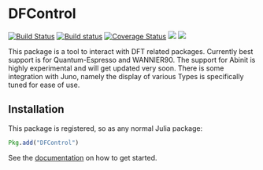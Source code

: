 # DFControl
[![Build Status](https://travis-ci.com/louisponet/DFControl.jl.svg?branch=master)](https://travis-ci.com/louisponet/DFControl.jl)
[![Build status](https://ci.appveyor.com/api/projects/status/05vktbyj39u47usa?svg=true)](https://ci.appveyor.com/project/louisponet/dfcontrol-jl)
[![Coverage Status](https://coveralls.io/repos/github/louisponet/DFControl.jl/badge.svg?branch=master)](https://coveralls.io/github/louisponet/DFControl.jl?branch=master)
[![](https://img.shields.io/badge/docs-stable-blue.svg)](https://louisponet.github.io/DFControl.jl/v0.3.0)
[![](https://img.shields.io/badge/docs-latest-blue.svg)](https://louisponet.github.io/DFControl.jl/dev)

This package is a tool to interact with DFT related packages. Currently best support is for Quantum-Espresso and WANNIER90.
The support for Abinit is highly experimental and will get updated very soon.
There is some integration with Juno, namely the display of various Types is specifically tuned for ease of use.

## Installation

This package is registered, so as any normal Julia package:
```julia
Pkg.add("DFControl")
```

See the [documentation](https://louisponet.github.io/DFControl.jl/) on how to get started.
